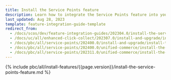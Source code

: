 ```yaml
---
title: Install the Service Points feature
description: Learn how to integrate the Service Points feature into your Spryker Unified Commerce project
last_updated: Aug 28, 2023
template: feature-integration-guide-template
redirect_from:
  - /docs/scos/dev/feature-integration-guides/202304.0/install-the-service-points-feature.html
  - /docs/uc/all/enhanced-click-collect/202307.0/install-and-upgrade/install-features/install-the-service-points-feature.html
  - /docs/pbc/all/service-points/202400.0/install-and-upgrade/install-the-service-points-feature.html
  - /docs/pbc/all/service-points/202400.0/unified-commerce/install-the-service-points-order-management-feature.html
  - /docs/pbc/all/service-points/202311.0/unified-commerce/install-the-service-points-feature.html
---
```


{% include pbc/all/install-features/{{page.version}}/install-the-service-points-feature.md %} <!-- To edit, see /_includes/pbc/all/install-features/202311.0/install-the-service-points-feature.md -->
